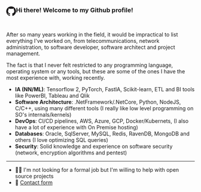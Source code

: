 ### Hi there! Welcome to my Github profile! <img align="left" alt="GitHub" width="26px" src="https://raw.githubusercontent.com/github/explore/78df643247d429f6cc873026c0622819ad797942/topics/github/github.png" />

<br />

After so many years working in the field, it would be impractical to list everything I've worked on, from telecommunications, network administration, to software developer, software architect and project management. 

The fact is that I never felt restricted to any programming language, operating system or any tools, but these are some of the ones I have the most experience with, working recently.

- **IA (NN/ML)**: Tensorflow 2, PyTorch, FastIA, Scikit-learn, ETL and BI tools like PowerBI, Tableau and Qlik
- **Software Architecture**: .NetFramework/.NetCore, Python, NodeJS, C/C++, using many different tools (I really like low level programming on SO's internals/kernels)
- **DevOps**: CI/CD pipelines, AWS, Azure, GCP, Docker/Kubernets, (I also have a lot of experience with On Premise hosting)
- **Databases**: Oracle, SqlServer, MySQL, Redis, RavenDB, MongoDB and others (I love optimizing SQL queries)
- **Security**: Solid knowledge and experience on software security (network, encryption algorithms and pentest)

---

- :man_factory_worker: I'm not looking for a formal job but I'm willing to help with open source projects
- :speech_balloon: [Contact form](https://forms.gle/Cqbwq4fGKtPbHwJG6)
